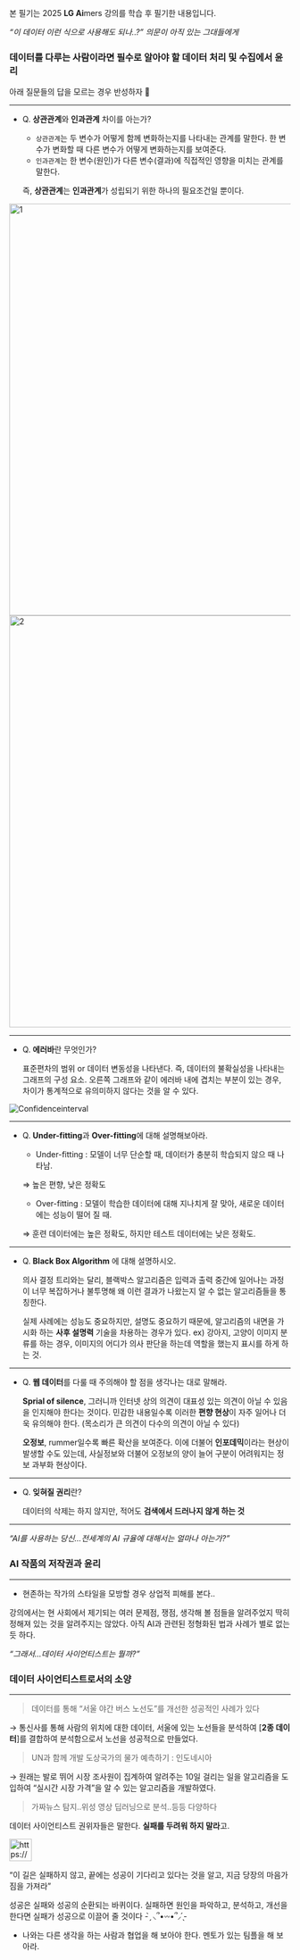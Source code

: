 본 필기는 2025 **LG Ai**mers 강의를 학습 후 필기한 내용입니다.

*“이 데이터 이런 식으로 사용해도 되나..?” 의문이 아직 있는 그대들에게*

### 데이터를 다루는 사람이라면 필수로 알아야 할 데이터 처리 및 수집에서 윤리

아래 질문들의 답을 모르는 경우 반성하자 🥰

---

- Q. **상관관계**와 **인과관계** 차이를 아는가?
    - `상관관계`는 두 변수가 어떻게 함께 변화하는지를 나타내는 관계를 말한다. 한 변수가 변화할 때 다른 변수가 어떻게 변화하는지를 보여준다.
    - `인과관계`는 한 변수(원인)가 다른 변수(결과)에 직접적인 영향을 미치는 관계를 말한다.
    
    즉, **상관관계**는 **인과관계**가 성립되기 위한 하나의 필요조건일 뿐이다.
    
 <img width="738" alt="1" src="https://github.com/user-attachments/assets/dc64b803-b1f0-4843-ad9c-913c66fcfb43" />

<img width="738" alt="2" src="https://github.com/user-attachments/assets/f636add9-fefb-483d-ae3e-101c3305fa3d" />


    

---

- Q. **에러바**란 무엇인가?
    
    표준편차의 범위 or 데이터 변동성을 나타낸다. 즉, 데이터의 불확실성을 나타내는 그래프의 구성 요소. 
    오른쪽 그래프와 같이 에러바 내에 겹치는 부분이 있는 경우, 차이가 통계적으로 유의미하지 않다는 것을 알 수 있다.
    
![Confidenceinterval](https://github.com/user-attachments/assets/44497d9c-9bcb-4aa0-891b-061ca6f7efc9)


    

---

- Q. **Under-fitting**과 **Over-fitting**에 대해 설명해보아라.
    - Under-fitting : 모델이 너무 단순할 때, 데이터가 충분히 학습되지 않으 때 나타남.
    
    ⇒ 높은 편향, 낮은 정확도
    
    - Over-fitting : 모델이 학습한 데이터에 대해 지나치게 잘 맞아, 새로운 데이터에는 성능이 떨어 질 때.
    
    ⇒ 훈련 데이터에는 높은 정확도, 하지만 테스트 데이터에는 낮은 정확도. 
    

---

- Q. **Black Box Algorithm** 에 대해 설명하시오.
    
    의사 결정 트리와는 달리, 블랙박스 알고리즘은 입력과 출력 중간에 일어나는 과정이 너무 복잡하거나 불투명해 왜 이런 결과가 나왔는지 알 수 없는 알고리즘들을 통칭한다. 
    
    실제 사례에는 성능도 중요하지만, 설명도 중요하기 때문에, 알고리즘의 내면을 가시화 하는 **사후 설명력** 기술을 차용하는 경우가 있다. ex) 강아지, 고양이 이미지 분류를 하는 경우, 이미지의 어디가 의사 판단을 하는데 역할을 했는지 표시를 하게 하는 것.
    

---

- Q. **웹 데이터**를 다룰 때 주의해야 할 점을 생각나는 대로 말해라.
    
    **Sprial of silence**, 그러니까 인터넷 상의 의견이 대표성 있는 의견이 아닐 수 있음을 인지해야 한다는 것이다. 민감한 내용일수록 이러한 **편향 현상**이 자주 일어나 더욱 유의해야 한다. (목소리가 큰 의견이 다수의 의견이 아닐 수 있다)
    
    **오정보**, rummer일수록 빠른 확산을 보여준다. 이에 더불어 **인포데믹**이라는 현상이 발생할 수도 있는데, 사실정보와 더불어 오정보의 양이 늘어 구분이 어려워지는 정보 과부화 현상이다. 
    

---

- Q. **잊혀질 권리**란?
    
    데이터의 삭제는 하지 않지만, 적어도 **검색에서 드러나지 않게 하는 것**
    

---

*“AI를 사용하는 당신…전세계의 AI 규율에 대해서는 얼마나 아는가?”* 

### AI 작품의 저작권과 윤리

---

- 현존하는 작가의 스타일을 모방할 경우 상업적 피해를 본다..
    
    

강의에서는 현 사회에서 제기되는 여러 문제점, 쟁점, 생각해 볼 점들을 알려주었지 딱히 정해져 있는 것을 알려주지는 않았다. 아직 AI과 관련된 정형화된 법과 사례가 별로 없는 듯 하다.

*“그래서…데이터 사이언티스트는 뭘까?”*

### 데이터 사이언티스트로서의 소양

---

> 데이터를 통해 “서울 야간 버스 노선도”를 개선한 성공적인 사례가 있다
> 

→ 통신사를 통해 사람의 위치에 대한 데이터, 서울에 있는 노선들을 분석하여 [**2종 데이터**]를 결합하여 분석함으로서 노선을 성공적으로 만들었다.

> UN과 함께 개발 도상국가의 물가 예측하기 : 인도네시아
> 

→ 원래는 발로 뛰어 시장 조사원이 집계하여 알려주는 10일 걸리는 일을 알고리즘을 도입하여 “실시간 시장 가격”을 알 수 있는 알고리즘을 개발하였다.

> 가짜뉴스 탐지..위성 영상 딥러닝으로 분석..등등 다양하다
> 

데이터 사이언티스트 권위자들은 말한다. **실패를 두려워 하지 말라**고.

<aside>
<img src="https://www.notion.so/icons/comment_gray.svg" alt="https://www.notion.so/icons/comment_gray.svg" width="40px" />

“이 길은 실패하지 않고, 끝에는 성공이 기다리고 있다는 것을 알고, 지금 당장의 마음가짐을 가져라”

</aside>

성공은 실패와 성공의 순환되는 바퀴이다. 실패하면 원인을 파악하고, 분석하고, 개선을 한다면 실패가 성공으로 이끌어 줄 것이다 - ̗̀ ⸜՞•𖥦•՞⸝ ̖́-

- 나와는 다른 생각을 하는 사람과 협업을 해 보아야 한다. 멘토가 있는 팀플을 해 보아라.
